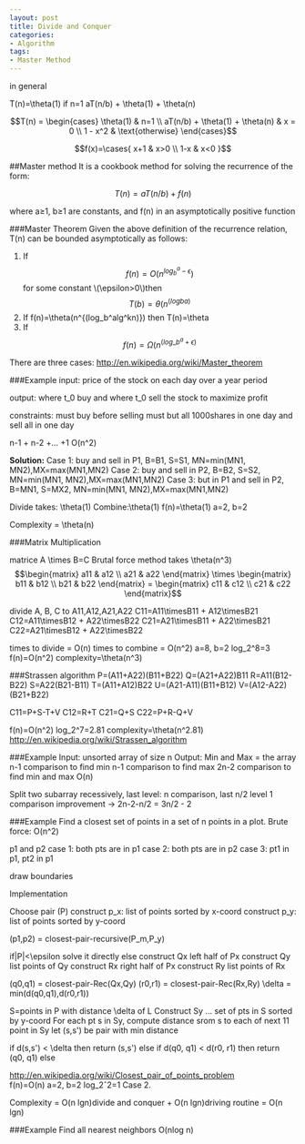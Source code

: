```yaml
---
layout: post
title: Divide and Conquer
categories:
- Algorithm
tags:
- Master Method
---
```

in general 

T(n)=\theta(1)  if n=1
aT(n/b) + \theta(1) + \theta(n)

$$T(n) = \begin{cases} \theta(1) & n=1 
\\  aT(n/b) + \theta(1) + \theta(n) & x = 0 
\\ 1 - x^2 & \text{otherwise} \end{cases}$$	

$$f(x)=\cases{ x+1 & x>0 \\ 1-x & x<0 }$$


##Master method
It is a cookbook method for solving the recurrence of the form:

$$T(n)= aT(n/b) + f(n)$$

where a≥1, b≥1 are constants, and f(n) in an asymptotically positive function

###Master Theorem 
Given the above definition of the recurrence relation, T(n) can be bounded asymptotically as follows:
 
1. If $$f(n)=O(n^{log_b^a - \epsilon})$$ for some constant \\(\epsilon>0\\)then $$T(b)=\theta(n^(logba)$$
2. If f(n)=\theta(n^{(log\_b^alg^kn)}) then T(n)=\theta
3. If $$f(n)=\Omega(n^({log\_b^a+\epsilon})$$

There are three cases:
http://en.wikipedia.org/wiki/Master_theorem

###Example
input: price of the stock on each day over a year period

output: where t_0 buy and where t_0 sell the stock to maximize profit

constraints: 
must buy before selling
must but all 1000shares in one day and sell all in one day

n-1 + n-2 +... +1
O(n^2)

**Solution:**
Case 1: buy and sell in P1, B=B1, S=S1, 
MN=min(MN1, MN2),MX=max(MN1,MN2)
Case 2: buy and sell in P2, B=B2, S=S2,
MN=min(MN1, MN2),MX=max(MN1,MN2)
Case 3: but in P1 and sell in P2, B=MN1, S=MX2,
MN=min(MN1, MN2),MX=max(MN1,MN2)

Divide takes: \theta(1)
Combine:\theta(1)
f(n)=\theta(1)
a=2, b=2

Complexity = \theta(n)

###Matrix Multiplication

matrice A \times B=C
Brutal force method takes \theta(n^3) 
$$\begin{matrix} a11 & a12 \\ a21 & a22 \end{matrix} \times \begin{matrix} b11 & b12 \\ b21 & b22 \end{matrix} = \begin{matrix} c11 & c12 \\ c21 & c22 \end{matrix}$$	

divide A, B, C to A11,A12,A21,A22
C11=A11\timesB11 + A12\timesB21
C12=A11\timesB12 + A22\timesB22
C21=A21\timesB11 + A22\timesB21
C22=A21\timesB12 + A22\timesB22

times to divide = O(n)
times to combine = O(n^2)
a=8, b=2
log_2^8=3
f(n)=O(n^2)
complexity=\theta(n^3)

###Strassen algorithm
P=(A11+A22)(B11+B22)
Q=(A21+A22)B11
R=A11(B12-B22)
S=A22(B21-B11)
T=(A11+A12)B22
U=(A21-A11)(B11+B12)
V=(A12-A22)(B21+B22)

C11=P+S-T+V
C12=R+T
C21=Q+S
C22=P+R-Q+V

f(n)=O(n^2)
log_2^7=2.81
complexity=\theta(n^2.81)
<http://en.wikipedia.org/wiki/Strassen_algorithm>

###Example
Input: unsorted array of size n
Output: Min and Max = the array
n-1 comparison to find min
n-1 comparison to find max
2n-2 comparison to find min and max
O(n)

Split two subarray recessively, 
last level: n comparison, last n/2 level 1 comparison
improvement -> 2n-2-n/2 = 3n/2 - 2

###Example
Find a closest set of points in a set of n points in a plot. 
Brute force: O(n^2)

p1 and p2
case 1: both pts are in p1
case 2: both pts are in p2
case 3: pt1 in p1, pt2 in p1

draw boundaries 


Implementation 

Choose  pair (P)
construct p_x: list of points sorted by x-coord
construct p_y: list of points sorted by y-coord

(p1,p2) = closest-pair-recursive(P_m,P_y)

if|P|<\epsilon
	solve it directly
else
	construct Qx left half of Px
	construct Qy list points of Qy
	construct Rx right half of Px
	construct Ry list points of Rx
	
(q0,q1) = closest-pair-Rec(Qx,Qy)
(r0,r1) = closest-pair-Rec(Rx,Ry)
\delta = min(d(q0,q1),d(r0,r1))	

S=points in P with distance \delta of L
Construct Sy ... set of pts in S sorted by y-coord
For each pt s in Sy, compute distance
	srom s to each of next 11 point in Sy let (s,s') be pair with min distance
	
if d(s,s') < \delta then
	return (s,s')
else if d(q0, q1) < d(r0, r1) then
	return (q0, q1)
else
		
	
<http://en.wikipedia.org/wiki/Closest_pair_of_points_problem>	
f(n)=O(n)
a=2, b=2
log_2ˆ2=1 
Case 2.

Complexity = O(n lgn)divide and conquer + O(n lgn)driving routine = O(n lgn) 


###Example
Find all nearest neighbors 
O(nlog n)